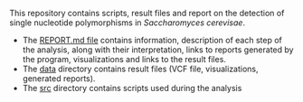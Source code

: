 
This repository contains scripts, result files and report on the detection of single nucleotide polymorphisms in _Saccharomyces cerevisae_.
* The [REPORT.md file](REPORT.md) contains information, description of each step of the analysis, along with their interpretation, links to reports generated by the program, visualizations and links to the result files.
* The [data]() directory contains result files (VCF file, visualizations, generated reports).
* The [src]() directory contains scripts used during the analysis